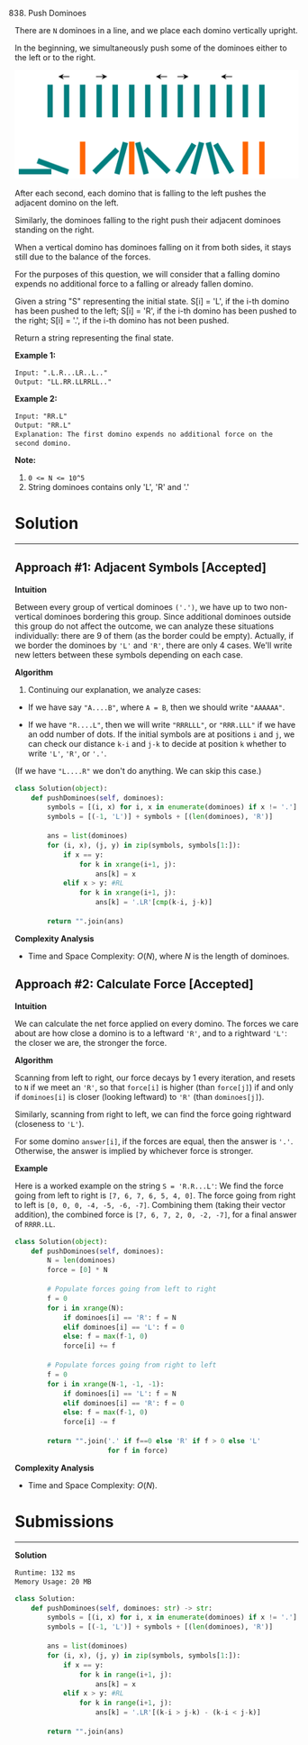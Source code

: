 838. Push Dominoes

There are `N` dominoes in a line, and we place each domino vertically upright.

In the beginning, we simultaneously push some of the dominoes either to the left or to the right.

![838_domino](img/838_domino.png)

After each second, each domino that is falling to the left pushes the adjacent domino on the left.

Similarly, the dominoes falling to the right push their adjacent dominoes standing on the right.

When a vertical domino has dominoes falling on it from both sides, it stays still due to the balance of the forces.

For the purposes of this question, we will consider that a falling domino expends no additional force to a falling or already fallen domino.

Given a string "S" representing the initial state. S[i] = 'L', if the i-th domino has been pushed to the left; S[i] = 'R', if the i-th domino has been pushed to the right; S[i] = '.', if the i-th domino has not been pushed.

Return a string representing the final state. 

**Example 1:**

```
Input: ".L.R...LR..L.."
Output: "LL.RR.LLRRLL.."
```

**Example 2:**

```
Input: "RR.L"
Output: "RR.L"
Explanation: The first domino expends no additional force on the second domino.
```

**Note:**

1. `0 <= N <= 10^5`
1. String dominoes contains only 'L', 'R' and '.'

# Solution
---
## Approach #1: Adjacent Symbols [Accepted]
**Intuition**

Between every group of vertical dominoes `('.')`, we have up to two non-vertical dominoes bordering this group. Since additional dominoes outside this group do not affect the outcome, we can analyze these situations individually: there are 9 of them (as the border could be empty). Actually, if we border the dominoes by `'L'` and `'R'`, there are only 4 cases. We'll write new letters between these symbols depending on each case.

**Algorithm**

1. Continuing our explanation, we analyze cases:

* If we have say `"A....B"`, where `A = B`, then we should write `"AAAAAA"`.

* If we have `"R....L"`, then we will write `"RRRLLL"`, or `"RRR.LLL"` if we have an odd number of dots. If the initial symbols are at positions `i` and `j`, we can check our distance `k-i` and `j-k` to decide at position `k` whether to write `'L'`, `'R'`, or `'.'`.

(If we have `"L....R"` we don't do anything. We can skip this case.)

```python
class Solution(object):
    def pushDominoes(self, dominoes):
        symbols = [(i, x) for i, x in enumerate(dominoes) if x != '.']
        symbols = [(-1, 'L')] + symbols + [(len(dominoes), 'R')]

        ans = list(dominoes)
        for (i, x), (j, y) in zip(symbols, symbols[1:]):
            if x == y:
                for k in xrange(i+1, j):
                    ans[k] = x
            elif x > y: #RL
                for k in xrange(i+1, j):
                    ans[k] = '.LR'[cmp(k-i, j-k)]

        return "".join(ans)
```

**Complexity Analysis**

* Time and Space Complexity: $O(N)$, where $N$ is the length of dominoes.

## Approach #2: Calculate Force [Accepted]
**Intuition**

We can calculate the net force applied on every domino. The forces we care about are how close a domino is to a leftward `'R'`, and to a rightward `'L'`: the closer we are, the stronger the force.

**Algorithm**

Scanning from left to right, our force decays by 1 every iteration, and resets to `N` if we meet an `'R'`, so that `force[i]` is higher (than `force[j]`) if and only if `dominoes[i]` is closer (looking leftward) to `'R'` (than `dominoes[j]`).

Similarly, scanning from right to left, we can find the force going rightward (closeness to `'L'`).

For some domino `answer[i]`, if the forces are equal, then the answer is `'.'`. Otherwise, the answer is implied by whichever force is stronger.

**Example**

Here is a worked example on the string `S = 'R.R...L'`: We find the force going from left to right is `[7, 6, 7, 6, 5, 4, 0]`. The force going from right to left is `[0, 0, 0, -4, -5, -6, -7]`. Combining them (taking their vector addition), the combined force is `[7, 6, 7, 2, 0, -2, -7]`, for a final answer of `RRRR.LL`.

```python
class Solution(object):
    def pushDominoes(self, dominoes):
        N = len(dominoes)
        force = [0] * N

        # Populate forces going from left to right
        f = 0
        for i in xrange(N):
            if dominoes[i] == 'R': f = N
            elif dominoes[i] == 'L': f = 0
            else: f = max(f-1, 0)
            force[i] += f

        # Populate forces going from right to left
        f = 0
        for i in xrange(N-1, -1, -1):
            if dominoes[i] == 'L': f = N
            elif dominoes[i] == 'R': f = 0
            else: f = max(f-1, 0)
            force[i] -= f

        return "".join('.' if f==0 else 'R' if f > 0 else 'L'
                       for f in force)
```

**Complexity Analysis**

* Time and Space Complexity: $O(N)$.

# Submissions
---
**Solution**
```
Runtime: 132 ms
Memory Usage: 20 MB
```
```python
class Solution:
    def pushDominoes(self, dominoes: str) -> str:
        symbols = [(i, x) for i, x in enumerate(dominoes) if x != '.']
        symbols = [(-1, 'L')] + symbols + [(len(dominoes), 'R')]

        ans = list(dominoes)
        for (i, x), (j, y) in zip(symbols, symbols[1:]):
            if x == y:
                for k in range(i+1, j):
                    ans[k] = x
            elif x > y: #RL
                for k in range(i+1, j):
                    ans[k] = '.LR'[(k-i > j-k) - (k-i < j-k)]

        return "".join(ans)
```